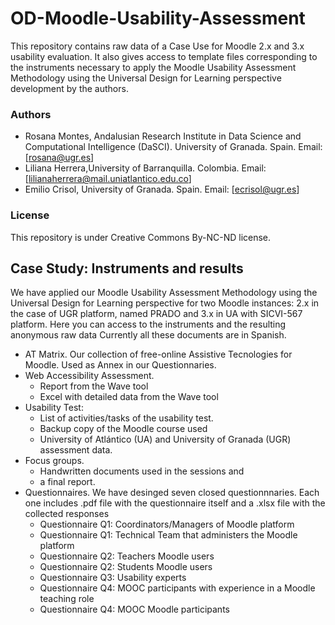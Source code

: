 # OD-Moodle-Usability-Assessment

This repository contains raw data of a Case Use for Moodle 2.x and 3.x usability evaluation. 
It also gives access to template files corresponding to the instruments necessary to apply the Moodle Usability Assessment Methodology using the Universal Design for Learning perspective development by the authors. 


### Authors

- Rosana Montes, Andalusian Research Institute in Data Science and Computational Intelligence (DaSCI). University of Granada. Spain. Email: [rosana@ugr.es]
- Liliana Herrera,University of Barranquilla. Colombia. Email: [lilianaherrera@mail.uniatlantico.edu.co]
- Emilio Crisol, University of Granada. Spain. Email: [ecrisol@ugr.es]

### License

This repository is under Creative Commons By-NC-ND license.


## Case Study: Instruments and results

We have applied our Moodle Usability Assessment Methodology using the Universal Design for Learning perspective for two Moodle instances: 2.x in the case of UGR platform, named PRADO and 3.x in UA with SICVI-567 platform.
Here you can access to the instruments and the resulting anonymous raw data 
Currently all these documents are in Spanish.

- AT Matrix. Our collection of free-online Assistive Tecnologies for Moodle. Used as Annex in our Questionnaries. 
- Web Accessibility Assessment. 
  + Report from the Wave tool 
  + Excel with detailed data from the Wave tool
- Usability Test: 
  + List of activities/tasks of the usability test.
  + Backup copy of the Moodle course used 
  + University of Atlántico (UA) and University of Granada (UGR) assessment data.
- Focus groups. 
  + Handwritten documents used in the sessions and 
  + a final report.
- Questionnaires. We have desinged seven closed questionnnaries. Each one includes .pdf file with the questionnaire itself and a .xlsx file with the collected responses
  + Questionnaire Q1: Coordinators/Managers of Moodle platform
  + Questionnaire Q1: Technical Team that administers the Moodle platform
  + Questionnaire Q2: Teachers Moodle users
  + Questionnaire Q2: Students Moodle users
  + Questionnaire Q3: Usability experts
  + Questionnaire Q4: MOOC participants with experience in a Moodle teaching role
  + Questionnaire Q4: MOOC Moodle participants


